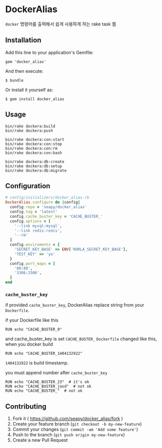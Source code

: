 # DockerAlias

`docker` 명령어를 출력해서 쉽게 사용하게 하는 rake task 젬

## Installation

Add this line to your application's Gemfile:

    gem 'docker_alias'

And then execute:

    $ bundle

Or install it yourself as:

    $ gem install docker_alias

## Usage

```shell
bin/rake dockera:build
bin/rake dockera:push

bin/rake dockera:con:start
bin/rake dockera:con:stop
bin/rake dockera:con:rm
bin/rake dockera:con:bash

bin/rake dockera:db:create
bin/rake dockera:db:setup
bin/rake dockera:db:migrate
```

## Configuration

```ruby
# config/initializers/docker_alias.rb
DockerAlias.configure do |config|
  config.repo = 'seapy/docker_alias'
  config.tag = 'latest'
  config.cache_buster_key = 'CACHE_BUSTER_'
  config.options = [
    '--link mysql:mysql',
    '--link redis:redis',
    '--rm'
  ]
  config.enviroments = {
    'SECRET_KEY_BASE' => ENV['RORLA_SECRET_KEY_BASE'],
    'TEST_KEY' => 'yo'
  }
  config.port_maps = [
    '80:80',
    '3306:3306',
  ]
end
```

### `cache_buster_key`

if provided `cache_buster_key`, DockerAlias replace string from your `Dockerfile`.

if your Dockerfile like this 

```shell
RUN echo "CACHE_BUSTER_0"
```

and cache_buster_key is set `CACHE_BUSTER_`
`Dockerfile` changed like this, when you docker build

```shell
RUN echo "CACHE_BUSTER_1404132922"
```

`1404132922` is build timestamp.

you must append number after `cache_buster_key`

```shell
RUN echo "CACHE_BUSTER_23"  # it's ok
RUN echo "CACHE_BUSTER_jasd"  # not ok
RUN echo "CACHE_BUSTER_"  # not ok
```

## Contributing

1. Fork it ( https://github.com/seapy/docker_alias/fork )
2. Create your feature branch (`git checkout -b my-new-feature`)
3. Commit your changes (`git commit -am 'Add some feature'`)
4. Push to the branch (`git push origin my-new-feature`)
5. Create a new Pull Request
